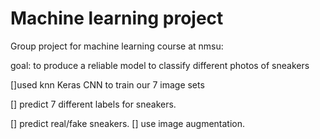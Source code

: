 # Machine learning project

Group project for machine learning course at nmsu:

goal: to produce a reliable model to classify different photos of sneakers

[]used knn Keras CNN to train our 7 image sets

[] predict 7 different labels for sneakers.

[] predict real/fake sneakers.
[] use image augmentation.

